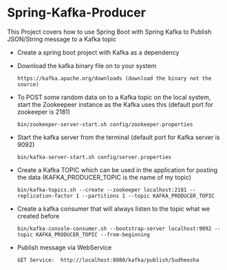 # Spring-Kafka-Producer
This Project covers how to use Spring Boot with Spring Kafka to Publish JSON/String message to a Kafka topic

* Create a spring boot project with Kafka as a dependency
* Download the kafka binary file on to your system

      https://kafka.apache.org/downloads (download the binary not the source)
* To POST some random data on to a Kafka topic on the local system, start the Zookeepeer instance as the Kafka uses this (default port for zookeeper is 2181)

      bin/zookeeper-server-start.sh config/zookeeper.properties
* Start the kafka server from the terminal  (default port for Kafka server is 9092)

      bin/kafka-server-start.sh config/server.properties
* Create a Kafka TOPIC which can be used in the application for posting the data (KAFKA_PRODUCER_TOPIC is the name of my topic) 

      bin/kafka-topics.sh --create --zookeeper localhost:2181 --replication-factor 1 --partitions 1 --topic KAFKA_PRODUCER_TOPIC
* Create a kafka consumer that will always listen to the topic what we created before

      bin/kafka-console-consumer.sh --bootstrap-server localhost:9092 --topic KAFKA_PRODUCER_TOPIC --from-beginning

* Publish message via WebService

      GET Service:  http://localhost:8080/kafka/publish/Sudheesha
